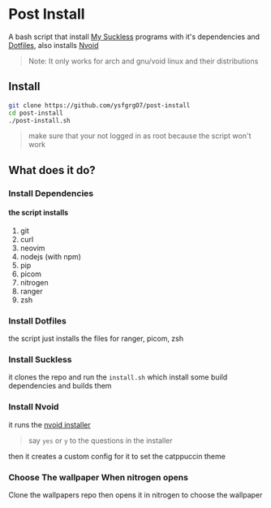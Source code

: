 # Post Install
A bash script that install [My Suckless](https://github.com/ysfgrgO7/Suckless) programs with it's dependencies and [Dotfiles](https://github.com/ysfgrgO7/Dotfiles), also installs [Nvoid](https://github.com/nvoid-lua/nvoid)

>Note: It only works for arch and gnu/void linux and their distributions
## Install
```bash
git clone https://github.com/ysfgrgO7/post-install
cd post-install
./post-install.sh
```
>make sure that your not logged in as root because the script won't work
## What does it do?
### Install Dependencies
#### the script installs 
1. git
1. curl
1. neovim
1. nodejs (with npm)
1. pip
1. picom
1. nitrogen
1. ranger
1. zsh
### Install Dotfiles
the script just installs the files for ranger, picom, zsh
### Install Suckless
it clones the repo and run the `install.sh` which install some build dependencies and builds them
### Install Nvoid
it runs the [nvoid installer](https://github.com/nvoid-lua/nvoid#install-in-one-command)
>say `yes` or `y` to the questions in the installer

then it creates a custom config for it to set the catppuccin theme

### Choose The wallpaper When nitrogen opens
Clone the wallpapers repo then opens it in nitrogen to choose the wallpaper